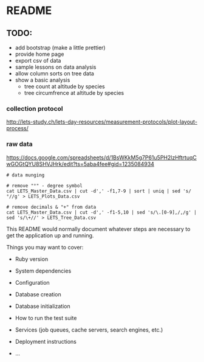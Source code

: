 # README

## TODO:

* add bootstrap (make a little prettier)
* provide home page
* export csv of data
* sample lessons on data analysis
* allow column sorts on tree data
* show a basic analysis
  - tree count at altitude by species
  - tree circumfrence at altitude by species

### collection protocol

http://lets-study.ch/lets-day-resources/measurement-protocols/plot-layout-process/


### raw data

https://docs.google.com/spreadsheets/d/1BsWKkM5g7P61u5PH2lzHftrtuqCwGOGtQYU8SHVJHrk/edit?ts=5aba4fee#gid=1235084934

```
# data munging

# remove "°" - degree symbol
cat LETS_Master_Data.csv | cut -d',' -f1,7-9 | sort | uniq | sed 's/°//g' > LETS_Plots_Data.csv

# remove decimals & "+" from data
cat LETS_Master_Data.csv | cut -d',' -f1-5,10 | sed 's/\.[0-9],/,/g' | sed 's/\+//' > LETS_Tree_Data.csv
```

This README would normally document whatever steps are necessary to get the
application up and running.

Things you may want to cover:

* Ruby version

* System dependencies

* Configuration

* Database creation

* Database initialization

* How to run the test suite

* Services (job queues, cache servers, search engines, etc.)

* Deployment instructions

* ...
